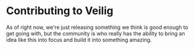 # Contributing to Veilig

As of right now, we're just releasing something we think is good enough to get
going with, but the community is who really has the ability to bring an idea like
this into focus and build it into something amazing.